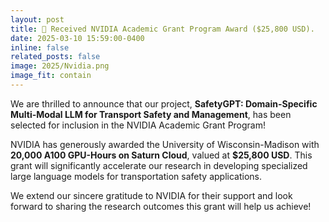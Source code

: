 ```yaml
---
layout: post
title: 🎉 Received NVIDIA Academic Grant Program Award ($25,800 USD).
date: 2025-03-10 15:59:00-0400
inline: false
related_posts: false
image: 2025/Nvidia.png
image_fit: contain
---
```


We are thrilled to announce that our project, **SafetyGPT: Domain-Specific Multi-Modal LLM for Transport Safety and Management**, has been selected for inclusion in the NVIDIA Academic Grant Program!

NVIDIA has generously awarded the University of Wisconsin-Madison with **20,000 A100 GPU-Hours on Saturn Cloud**, valued at **$25,800 USD**. This grant will significantly accelerate our research in developing specialized large language models for transportation safety applications.

We extend our sincere gratitude to NVIDIA for their support and look forward to sharing the research outcomes this grant will help us achieve! 
